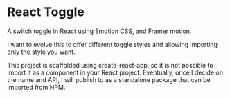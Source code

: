 # React Toggle

A switch toggle in React using Emotion CSS, and Framer motion.

I want to evolve this to offer different toggle styles and allowing importing
only the style you want.

This project is scaffolded using create-react-app, so it is not possible to
import it as a component in your React project. Eventually, once I decide on the
name and API, I will publish to as a standalone package that can be imported
from NPM.
